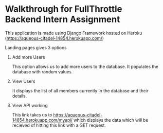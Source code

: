# Walkthrough for FullThrottle Backend Intern Assignment

This application is made using Django Framework hosted on Heroku (https://aqueous-citadel-14854.herokuapp.com/)

Landing pages gives 3 options

1. Add more Users

    This option allows us to add more users to the database. It populates the database with random values.
 
 2. View Users
 
    It displays the list of all members currently in the database and their details.
    
 3. View API working
 
    This link takes us to https://aqueous-citadel-14854.herokuapp.com/myapi/ which displays the data which will be recieved of hitting this link with a GET request.
